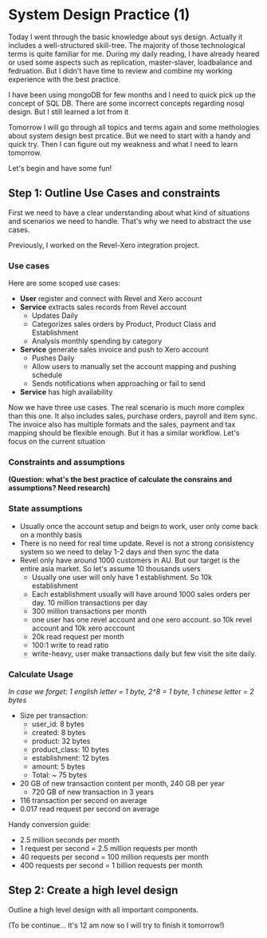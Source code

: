 # System Design Practice (1)

Today I went through the basic knowledge about sys design. Actually it includes a well-structured skill-tree. The majority of those technological terms is quite familiar for me. During my daily reading, I have already heared or used some aspects such as replication, master-slaver, loadbalance and fedruation. But I didn't have time to review and combine my working experience with the best practice.

I have been using mongoDB for few months and I need to quick pick up the concept of SQL DB.
There are some incorrect concepts regarding nosql design. But I still learned a lot from it

Tomorrow I will go through all topics and terms again and some methologies about system design best prcatice. But we need to start with a handy and quick try. Then I can figure out my weakness and what I need to learn tomorrow.

Let's begin and have some fun!

## Step 1: Outline Use Cases and constraints

First we need to have a clear understanding about what kind of situations and scenarios we need to handle. That's why we need to abstract the use cases.

Previously, I worked on the Revel-Xero integration project.

### Use cases
Here are some scoped use cases:

- **User** register and connect with Revel and Xero account
- **Service** extracts sales records from Revel account  
  * Updates Daily
  * Categorizes sales orders by Product, Product Class and Establishment
  * Analysis monthly spending by category
- **Service** generate sales invoice and push to Xero account
  * Pushes Daily
  * Allow users to manually set the account mapping and pushing schedule
  * Sends notifications when approaching or fail to send
- **Service** has high availability

Now we have three use cases. The real scenario is much more complex than this one. It also includes sales, purchase orders, payroll and item sync. The invoice also has multiple formats and the sales, payment and tax mapping should be flexible enough. But it has a similar workflow. Let's focus on the current situation

### Constraints and assumptions

**(Question: what's the best practice of calculate the consrains and assumptions? Need research)**

### State assumptions

* Usually once the account setup and beign to work, user only come back on a monthly basis
* There is no need for real time update. Revel is not a strong consistency system so we need to delay 1-2 days and then sync the data
* Revel only have around 1000 customers in AU. But our target is the entire asia market. So let's assume 10 thousands users
  * Usually one user will only have 1 establishment. So 10k establishment
  * Each establishment usually will have around 1000 sales orders per day. 10 million transactions per day
  * 300 million transactions per month
  * one user has one revel account and one xero account. so 10k revel account and 10k xero acccount
  * 20k read request per month
  *  100:1 write to read ratio
    * write-heavy, user make transactions daily but few visit the site daily.

### Calculate Usage

*In case we forget: 1 english letter = 1 byte, 2^8 = 1 byte, 1 chinese letter = 2 bytes*

* Size per transaction:
  * user_id: 8 bytes
  * created: 8 bytes
  * product: 32 bytes
  * product_class: 10 bytes
  * establishment: 12 bytes
  * amount: 5 bytes
  * Total: ~ 75 bytes
* 20 GB of new transaction content per month, 240 GB per year
  * 720 GB of new transaction in 3 years
* 116 transaction per second on average
* 0.017 read request per second on average

Handy conversion guide:
* 2.5 million seconds per month
* 1 request per second = 2.5 million requests per month
* 40 requests per second = 100 million requests per month
* 400 requests per second = 1 billion requests per month

## Step 2: Create a high level design

Outline a high level design with all important components.

(To be continue... It's 12 am now so I will try to finish it tomorrow!)